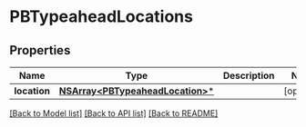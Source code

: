 # PBTypeaheadLocations

## Properties
Name | Type | Description | Notes
------------ | ------------- | ------------- | -------------
**location** | [**NSArray&lt;PBTypeaheadLocation&gt;***](PBTypeaheadLocation.md) |  | [optional] 

[[Back to Model list]](../README.md#documentation-for-models) [[Back to API list]](../README.md#documentation-for-api-endpoints) [[Back to README]](../README.md)


